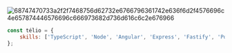![68747470733a2f2f7468756d62732e6766796361742e636f6d2f4576696c4e657874446576696c666973682d736d616c6c2e676966](https://user-images.githubusercontent.com/92578579/185231972-b0c8102e-9f57-4888-a794-df158776f965.gif)

````js
const télio = {
    skills: ['TypeScript', 'Node', 'Angular', 'Express', 'Fastify', 'PostgreSQL']
};
````
